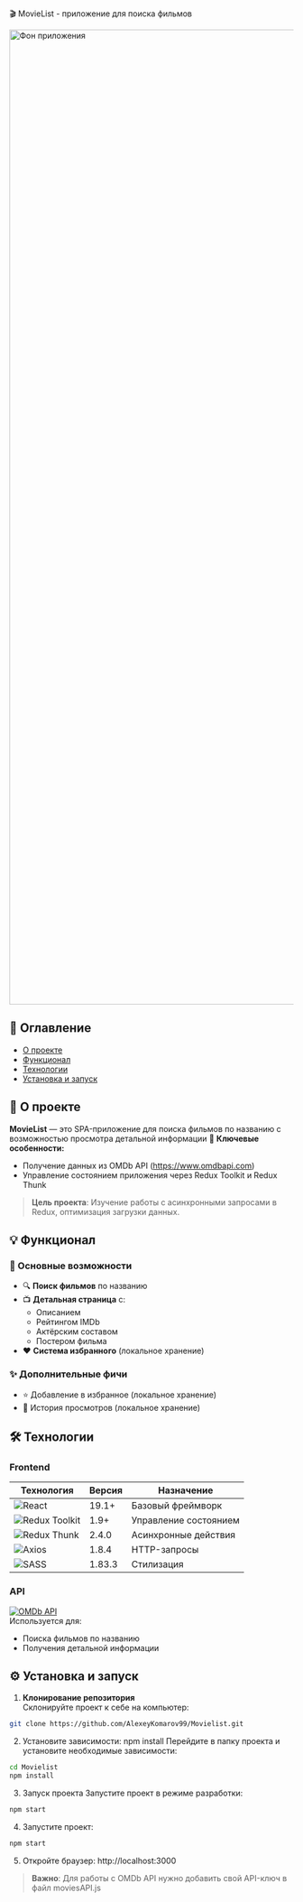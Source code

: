 🎬 MovieList - приложение для поиска фильмов

<img width="1728" alt="Фон приложения" src="https://github.com/user-attachments/assets/cb1435c0-5f46-482d-b033-56021adaf20f" />

## 📖 Оглавление

- [О проекте](#главный-раздел)
- [Функционал](#функционал)
- [Технологии](#технологии)
- [Установка и запуск](#установка-и-запуск)

## 🚀 О проекте

**MovieList** — это SPA-приложение для поиска фильмов по названию с возможностью просмотра детальной информации
🔹 **Ключевые особенности:**
- Получение данных из OMDb API (https://www.omdbapi.com)
- Управление состоянием приложения через Redux Toolkit и Redux Thunk

> **Цель проекта**: Изучение работы с асинхронными запросами в Redux, оптимизация загрузки данных.

## 💡 Функционал

### 🎯 Основные возможности
- 🔍 **Поиск фильмов** по названию
- 📺 **Детальная страница** с:
  - Описанием
  - Рейтингом IMDb
  - Актёрским составом
  - Постером фильма
- ❤️ **Система избранного** (локальное хранение)

### ✨ Дополнительные фичи
- ⭐️ Добавление в избранное (локальное хранение)
- 📝 История просмотров (локальное хранение)

## 🛠 Технологии

### **Frontend**
| Технология | Версия | Назначение |
|------------|--------|------------|
| ![React](https://img.shields.io/badge/React-61DAFB?logo=react&logoColor=white) | 19.1+ | Базовый фреймворк |
| ![Redux Toolkit](https://img.shields.io/badge/Redux_Toolkit-764ABC?logo=redux&logoColor=white) | 1.9+ | Управление состоянием |
| ![Redux Thunk](https://img.shields.io/badge/Redux_Thunk-2.4.0-orange) | 2.4.0 | Асинхронные действия |
| ![Axios](https://img.shields.io/badge/Axios-1.3.4-5A29E4?logo=axios) | 1.8.4 | HTTP-запросы |
| ![SASS](https://img.shields.io/badge/SASS-1.62.0-CC6699?logo=sass) | 1.83.3 | Стилизация |

### **API**
[![OMDb API](https://img.shields.io/badge/OMDb_API-1.0-orange?logo=imdb)](https://www.omdbapi.com)  
Используется для:
- Поиска фильмов по названию
- Получения детальной информации

## ⚙️ Установка и запуск

1. **Клонирование репозитория**  
Склонируйте проект к себе на компьютер:  
```bash
git clone https://github.com/AlexeyKomarov99/Movielist.git
```

2. Установите зависимости: npm install
Перейдите в папку проекта и установите необходимые зависимости:
```bash
cd Movielist
npm install
```

3. Запуск проекта
Запустите проект в режиме разработки:
``` bash
npm start
```

4. Запустите проект:
``` bash
npm start
```

5. Откройте браузер: http://localhost:3000

> **Важно**: Для работы с OMDb API нужно добавить свой API-ключ в файл moviesAPI.js
